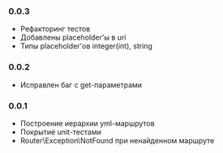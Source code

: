 ### 0.0.3
- Рефакторинг тестов
- Добавлены placeholder'ы в uri
- Типы placeholder'ов integer(int), string

### 0.0.2
- Исправлен баг с get-параметрами

### 0.0.1
- Построение иерархии yml-маршрутов
- Покрытие unit-тестами
- Router\Exception\NotFound при ненайденном маршруте